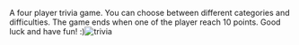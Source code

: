 A four player trivia game. You can choose between different categories and difficulties. The game ends when one of the player reach 10 points. Good luck and have fun! :)![trivia](https://user-images.githubusercontent.com/74028194/111287885-549ace00-864c-11eb-8aae-dce79d943e48.png)
